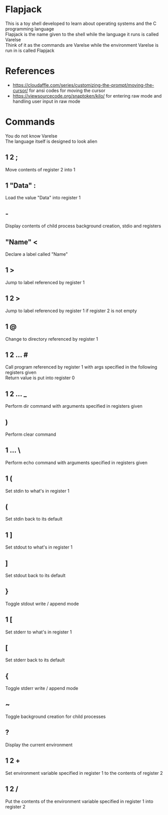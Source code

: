 # Flapjack

This is a toy shell developed to learn about operating systems and the C programming language  
Flapjack is the name given to the shell while the language it runs is called Varelse  
Think of it as the commands are Varelse while the environment Varelse is run in is called Flapjack  

# References

- https://cloudaffle.com/series/customizing-the-prompt/moving-the-cursor/ for ansi codes for moving the cursor
- https://viewsourcecode.org/snaptoken/kilo/ for entering raw mode and handling user input in raw mode

# Commands
You do not know Varelse  
The language itself is designed to look alien  
## 1 2 ;
Move contents of register 2 into 1
## 1 "Data" :
Load the value "Data" into register 1
## -
Display contents of child process background creation, stdio and registers
## "Name" <
Declare a label called "Name"
## 1 >
Jump to label referenced by register 1
## 1 2 >
Jump to label referenced by register 1 if register 2 is not empty
## 1 @
Change to directory referenced by register 1
## 1 2 ... \#
Call program referenced by register 1 with args specified in the following registers given  
Return value is put into register 0
## 1 2 ... _
Perform dir command with arguments specified in registers given
## )
Perform clear command
## 1 ... \
Perform echo command with arguments specified in registers given
## 1 (
Set stdin to what's in register 1
## (
Set stdin back to its default
## 1 ]
Set stdout to what's in register 1
## ]
Set stdout back to its default
## }
Toggle stdout write / append mode
## 1 [
Set stderr to what's in register 1
## [
Set stderr back to its default
## {
Toggle stderr write / append mode
## ~
Toggle background creation for child processes
## ?
Display the current environment
## 1 2 +
Set environment variable specified in register 1 to the contents of register 2
## 1 2 /
Put the contents of the environment variable specified in register 1 into register 2
